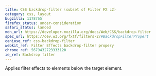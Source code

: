 ```yaml
---
title: CSS backdrop-filter (subset of Filter FX L2)
category: css, layout
bugzilla: 1178765
firefox_status: under-consideration
safari_status: landed
mdn_url: https://developer.mozilla.org/docs/Web/CSS/backdrop-filter
spec_url: https://dev.w3.org/fxtf/filters-2/#BackdropFilterPropert
caniuse_ref: css-backdrop-filter
webkit_ref: Filter Effects backdrop-filter propery
chrome_ref: 5679432723333120
ie_ref: Backdrop filter
---
```


Applies filter effects to elements below the target element.
